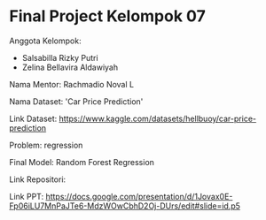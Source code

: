 # Final Project Kelompok 07
Anggota Kelompok:
- Salsabilla Rizky Putri 
- Zelina Bellavira Aldawiyah

Nama Mentor: Rachmadio Noval L

Nama Dataset: 'Car Price Prediction' 

Link Dataset:  https://www.kaggle.com/datasets/hellbuoy/car-price-prediction 

Problem: regression 

Final Model: Random Forest Regression

Link Repositori: <link menuju repositori ini>

Link PPT: https://docs.google.com/presentation/d/1Jovax0E-Fp06iLU7MnPaJTe6-MdzWOwCbhD2Oj-DUrs/edit#slide=id.p5




